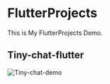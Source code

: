 # FlutterProjects
This is My FlutterProjects Demo.

## Tiny-chat-flutter
![Tiny-chat-demo](https://i.imgur.com/FeNQJaT.gif)
